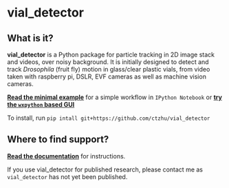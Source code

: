 vial_detector
=======

What is it?
-----------

**vial_detector** is a Python package for particle tracking in 2D image stack and videos, over noisy background. It is initially designed to detect and track *Drosophila* (fruit fly) motion in glass/clear plastic vials, from video taken with raspberry pi, DSLR, EVF cameras as well as machine vision cameras.

**[Read the minimal example](http://nbviewer.ipython.org/github/ctzhu/vial_detector/blob/master/examples/Workflow_example.ipynb)** for a simple workflow in `IPython Notebook` or **[try the `wxpython` based GUI](https://github.com/ctzhu/vial_detector/blob/master/examples/vial_detector_gui.py)**

To install, run `pip intall git+https://github.com/ctzhu/vial_detector`

Where to find support?
-------------

[**Read the documentation**](https://github.com/ctzhu/vial_detector/blob/master/doc/Guide.txt) for instructions.

If you use vial_detector for published research, please contact me as `vial_detector` has not yet been published.
